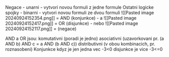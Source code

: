 Negace - unarni - vytvori novou formuli z jedne formule
Ostatni logicke spojky - binarni - vytvori novou formuli ze dvou formuli
![[Pasted image 20240924152354.png]] = AND (konjunkce) - a
![[Pasted image 20240924152417.png]] = OR (disjunkce) - nebo
![[Pasted image 20240924152117.png]] = (negace)

AND a OR jsou:
	komutativni (poradi je jedno)
	asociativni (uzavorkovani pr. (a AND b) AND c = a AND (b AND c))
	distributivni (v obou kombinacich, pr. roznasobeni)
Konjunkce kdyz je jen jedna vec
	-3<0
disjunkce je vice
	-3<=0
